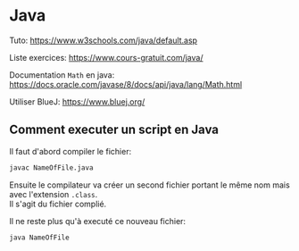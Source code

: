 # Java

Tuto: https://www.w3schools.com/java/default.asp  
  
Liste exercices: https://www.cours-gratuit.com/java/  
  
Documentation `Math` en java: https://docs.oracle.com/javase/8/docs/api/java/lang/Math.html  
  
Utiliser BlueJ: https://www.bluej.org/

## Comment executer un script en Java

Il faut d'abord compiler le fichier:  
  
```sh
javac NameOfFile.java
```
  
Ensuite le compilateur va créer un second fichier portant le même nom mais avec l'extension `.class`.  
Il s'agit du fichier complié.  
  
Il ne reste plus qu'à executé ce nouveau fichier:  
  
```sh
java NameOfFile
```